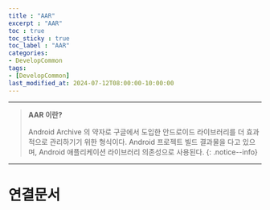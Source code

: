 ```yaml
---
title : "AAR"
excerpt : "AAR"
toc : true
toc_sticky : true
toc_label : "AAR"
categories:
- DevelopCommon
tags:
- [DevelopCommon]
last_modified_at: 2024-07-12T08:00:00-10:00:00
---
```

  
---
  
> **AAR 이란?**  
>
> Android Archive 의 약자로 구글에서 도입한 안드로이드 라이브러리를 더 효과적으로 관리하기기 위한 형식이다. Android 프로젝트 빌드 결과물을 다고 있으며, Android 애플리케이션 라이브러리 의존성으로 사용된다. 
{: .notice--info}  

---
  
# 연결문서
